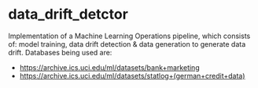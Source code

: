 # data_drift_detctor

Implementation of a Machine Learning Operations pipeline, which consists of: model training, data drift detection & data generation to generate data drift. 
Databases being used are:
- https://archive.ics.uci.edu/ml/datasets/bank+marketing
- https://archive.ics.uci.edu/ml/datasets/statlog+(german+credit+data)
